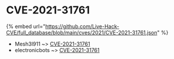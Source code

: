 # CVE-2021-31761
{% embed url="https://github.com/Live-Hack-CVE/full_database/blob/main/cves/2021/CVE-2021-31761.json" %}

* Mesh3l911 ~> [CVE-2021-31761](https://www.alice-snow.ru/2021/database/cve-2021-31761/cve-2021-31761-mesh3l911)
* electronicbots ~> [CVE-2021-31761](https://www.alice-snow.ru/2021/database/cve-2021-31761/cve-2021-31761-electronicbots)
